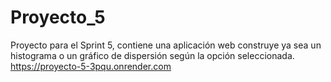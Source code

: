 # Proyecto_5
Proyecto para el Sprint 5, contiene una aplicación web construye ya sea un histograma o un gráfico de dispersión según la opción seleccionada.
https://proyecto-5-3pqu.onrender.com